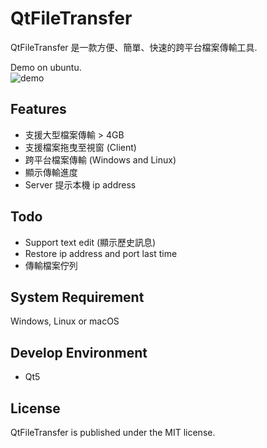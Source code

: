 QtFileTransfer
==============
QtFileTransfer 是一款方便、簡單、快速的跨平台檔案傳輸工具.  

Demo on ubuntu.  
![demo](https://raw.github.com/shengyu7697/QtFileTransfer/master/demo.gif)  

## Features
* 支援大型檔案傳輸 > 4GB  
* 支援檔案拖曳至視窗 (Client)  
* 跨平台檔案傳輸 (Windows and Linux)  
* 顯示傳輸進度  
* Server 提示本機 ip address  

## Todo
* Support text edit (顯示歷史訊息)  
* Restore ip address and port last time  
* 傳輸檔案佇列  

## System Requirement
Windows, Linux or macOS  

## Develop Environment
* Qt5  

## License
QtFileTransfer is published under the MIT license.  
